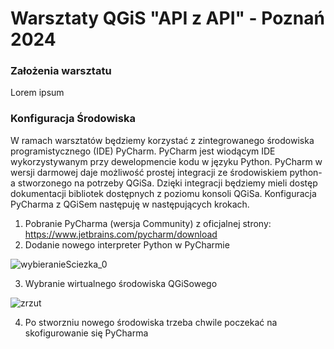 # Warsztaty QGiS "API z API" - Poznań 2024
### Założenia warsztatu
Lorem ipsum

### Konfiguracja Środowiska
W ramach warsztatów będziemy korzystać z zintegrowanego środowiska programistycznego (IDE) PyCharm.
PyCharm jest wiodącym IDE wykorzystywanym przy dewelopmencie kodu w języku Python.
PyCharm w wersji darmowej daje możliwość prostej integracji ze środowiskiem python-a stworzonego na potrzeby QGiSa.
Dzięki integracji będziemy mieli dostęp dokumentacji bibliotek dostępnych z poziomu konsoli QGiSa.
Konfiguracja PyCharma z QGiSem następuję w następujących krokach.
1. Pobranie PyCharma (wersja Community) z oficjalnej strony: https://www.jetbrains.com/pycharm/download
2. Dodanie nowego interpreter Python w PyCharmie

![wybieranieSciezka_0](https://github.com/KarolPOrange/warsztaty_qgis_poznan_2024/assets/149786515/623604dd-5534-4d48-8394-586cdc630570)

3. Wybranie wirtualnego środowiska QGiSowego

![zrzut](https://github.com/KarolPOrange/warsztaty_qgis_poznan_2024/assets/61205666/110b415a-8ffc-451a-b3ca-73996b0408a7)

4. Po stworzniu nowego środowiska trzeba chwile poczekać na skofigurowanie się PyCharma

